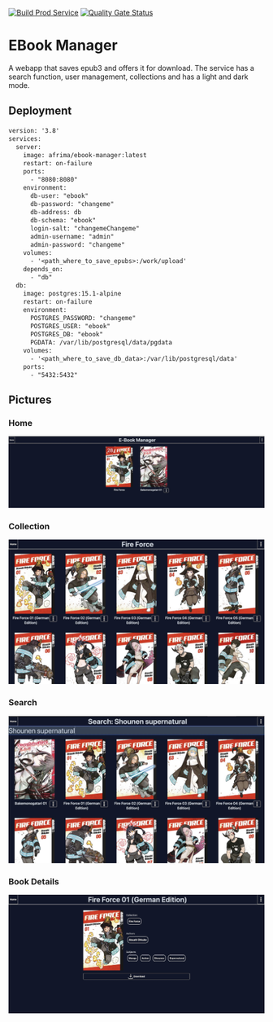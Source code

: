 [![Build Prod Service](https://github.com/mathieu-keller/Ebook-Manager/actions/workflows/build_prod_service.yml/badge.svg)](https://github.com/mathieu-keller/Ebook-Manager/actions/workflows/build_prod_service.yml)
[![Quality Gate Status](https://sonarcloud.io/api/project_badges/measure?project=Ebook-Manager&branch=main&metric=alert_status)](https://sonarcloud.io/summary/new_code?id=Ebook-Manager&branch=main)

# EBook Manager

A webapp that saves epub3 and offers it for download.
The service has a search function, user management, collections and has a light and dark mode. 

## Deployment

```
version: '3.8'
services:
  server:
    image: afrima/ebook-manager:latest
    restart: on-failure
    ports:
      - "8080:8080"
    environment:
      db-user: "ebook"
      db-password: "changeme"
      db-address: db
      db-schema: "ebook"
      login-salt: "changemeChangeme"
      admin-username: "admin"
      admin-password: "changeme"
    volumes:
      - '<path_where_to_save_epubs>:/work/upload'
    depends_on:
      - "db"
  db:
    image: postgres:15.1-alpine
    restart: on-failure
    environment:
      POSTGRES_PASSWORD: "changeme"
      POSTGRES_USER: "ebook"
      POSTGRES_DB: "ebook"
      PGDATA: /var/lib/postgresql/data/pgdata
    volumes:
      - '<path_where_to_save_db_data>:/var/lib/postgresql/data'
    ports:
      - "5432:5432"
```
## Pictures
### Home
![Home](./examples/home.jpg)
### Collection
![Collection](./examples/collection.jpg)
### Search
![Search](./examples/search.jpg)
### Book Details
![Book Details](./examples/book_details.jpg)